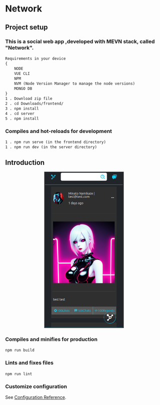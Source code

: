 # Network

## Project setup

### This is a social web app ,developed with MEVN stack, called "Network".

```
Requirements in your device
{
    NODE
    VUE CLI
    NPM
    NVM (Node Version Manager to manage the node versions)
    MONGO DB
}
1 . Download zip file
2 . cd Downloads/frontend/
3 . npm install
4 . cd server
5 . npm install
```

### Compiles and hot-reloads for development

```
1 . npm run serve (in the frontend directory)
1 . npm run dev (in the server directory)
```

## Introduction

<p align="center">
  <img src="./Introduction/1.png" alt="Image description" style="max-width: 100%;height: 500px;">
</p>

### Compiles and minifies for production

```
npm run build
```

### Lints and fixes files

```
npm run lint
```

### Customize configuration

See [Configuration Reference](https://cli.vuejs.org/config/).
